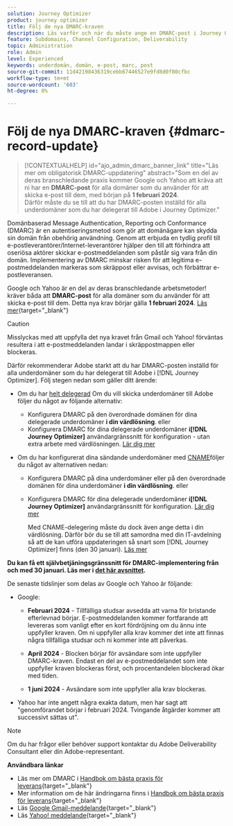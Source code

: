 ```yaml
---
solution: Journey Optimizer
product: journey optimizer
title: Följ de nya DMARC-kraven
description: Läs varför och när du måste ange en DMARC-post i Journey Optimizer
feature: Subdomains, Channel Configuration, Deliverability
topic: Administration
role: Admin
level: Experienced
keywords: underdomän, domän, e-post, marc, post
source-git-commit: 11d42198436319cebb67446527e9fd8d0f80cfbc
workflow-type: tm+mt
source-wordcount: '603'
ht-degree: 0%

---
```


# Följ de nya DMARC-kraven {#dmarc-record-update}

>[!CONTEXTUALHELP]
>id="ajo_admin_dmarc_banner_link"
>title="Läs mer om obligatorisk DMARC-uppdatering"
>abstract="Som en del av deras branschledande praxis kommer Google och Yahoo att kräva att ni har en **DMARC-post** för alla domäner som du använder för att skicka e-post till dem, med början på **1 februari 2024**.<br>Därför måste du se till att du har DMARC-posten inställd för alla underdomäner som du har delegerat till Adobe i Journey Optimizer."

Domänbaserad Message Authentication, Reporting och Conformance (DMARC) är en autentiseringsmetod som gör att domänägare kan skydda sin domän från obehörig användning. Genom att erbjuda en tydlig profil till e-postleverantörer/Internet-leverantörer hjälper den till att förhindra att oseriösa aktörer skickar e-postmeddelanden som påstår sig vara från din domän. Implementering av DMARC minskar risken för att legitima e-postmeddelanden markeras som skräppost eller avvisas, och förbättrar e-postleveransen.


Google och Yahoo är en del av deras branschledande arbetsmetoder! kräver båda att **DMARC-post** för alla domäner som du använder för att skicka e-post till dem. Detta nya krav börjar gälla **1 februari 2024**. [Läs mer](https://experienceleague.adobe.com/docs/deliverability-learn/deliverability-best-practice-guide/additional-resources/guidance-around-changes-to-google-and-yahoo.html#dmarc){target="_blank"}

>[!CAUTION]
>
>Misslyckas med att uppfylla det nya kravet från Gmail och Yahoo! förväntas resultera i att e-postmeddelanden landar i skräppostmappen eller blockeras.

Därför rekommenderar Adobe starkt att du har DMARC-posten inställd för alla underdomäner som du har delegerat till Adobe i [!DNL Journey Optimizer]. Följ stegen nedan som gäller ditt ärende:

* Om du har [helt delegerad](delegate-subdomain.md#full-subdomain-delegation) Om du vill skicka underdomäner till Adobe följer du något av följande alternativ:

   * Konfigurera DMARC på den överordnade domänen för dina delegerade underdomäner **i din värdlösning**.
eller
   * Konfigurera DMARC för dina delegerade underdomäner **i[!DNL Journey Optimizer]** användargränssnitt för konfiguration - utan extra arbete med värdlösningen. [Lär dig mer](dmarc-record.md#implement-dmarc)

* Om du har konfigurerat dina sändande underdomäner med [CNAME](delegate-subdomain.md#cname-subdomain-delegation)följer du något av alternativen nedan:

   * Konfigurera DMARC på dina underdomäner eller på den överordnade domänen för dina underdomäner **i din värdlösning**.
eller
   * Konfigurera DMARC för dina delegerade underdomäner **i[!DNL Journey Optimizer]** användargränssnitt för konfiguration. [Lär dig mer](dmarc-record.md#implement-dmarc)

     Med CNAME-delegering måste du dock även ange detta i din värdlösning. Därför bör du se till att samordna med din IT-avdelning så att de kan utföra uppdateringen så snart som [!DNL Journey Optimizer] finns (den 30 januari). [Läs mer](dmarc-record.md#implement-dmarc)

**Du kan få ett självbetjäningsgränssnitt för DMARC-implementering från och med 30 januari. Läs mer i [det här avsnittet](dmarc-record.md#implement-dmarc).**

De senaste tidslinjer som delas av Google och Yahoo är följande:

* Google:

   * **Februari 2024** - Tillfälliga studsar avsedda att varna för bristande efterlevnad börjar. E-postmeddelanden kommer fortfarande att levereras som vanligt efter en kort fördröjning om du ännu inte uppfyller kraven. Om ni uppfyller alla krav kommer det inte att finnas några tillfälliga studsar och ni kommer inte att påverkas.

   * **April 2024** - Blocken börjar för avsändare som inte uppfyller DMARC-kraven. Endast en del av e-postmeddelandet som inte uppfyller kraven blockeras först, och procentandelen blockerad ökar med tiden.

   * **1 juni 2024** - Avsändare som inte uppfyller alla krav blockeras.

* Yahoo har inte angett några exakta datum, men har sagt att &quot;genomförandet börjar i februari 2024. Tvingande åtgärder kommer att successivt sättas ut&quot;.

>[!NOTE]
>
>Om du har frågor eller behöver support kontaktar du Adobe Deliverability Consultant eller din Adobe-representant.

**Användbara länkar**

* Läs mer om DMARC i [Handbok om bästa praxis för leverans](https://experienceleague.adobe.com/docs/deliverability-learn/deliverability-best-practice-guide/additional-resources/technotes/implement-dmarc.html#about){target="_blank"}
* Mer information om de här ändringarna finns i [Handbok om bästa praxis för leverans](https://experienceleague.adobe.com/docs/deliverability-learn/deliverability-best-practice-guide/additional-resources/guidance-around-changes-to-google-and-yahoo.html){target="_blank"}
* Läs [Google Gmail-meddelande](https://blog.google/products/gmail/gmail-security-authentication-spam-protection/){target="_blank"}
* Läs [Yahoo! meddelande](https://blog.postmaster.yahooinc.com/post/730172167494483968/more-secure-less-spam){target="_blank"}
